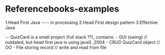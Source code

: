 # Referencebooks-examples
1.Head First Java ---- in processing
2.Head First design pattern
3.Effective Java

-- QuizCard is a small project (full stack ??), contains:
    - GUI (swing) // outdated, but head first java is using java5 ,2004
    - CRUD QuizCard object // OO
    - File storing record // write and read from file